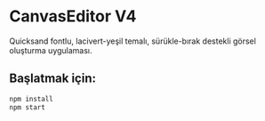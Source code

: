 # CanvasEditor V4

Quicksand fontlu, lacivert-yeşil temalı, sürükle-bırak destekli görsel oluşturma uygulaması.

## Başlatmak için:

```bash
npm install
npm start
```